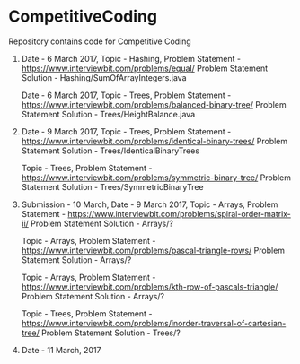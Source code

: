 # CompetitiveCoding

Repository contains code for Competitive Coding

1. Date - 6 March 2017, Topic - Hashing, Problem Statement - https://www.interviewbit.com/problems/equal/
   Problem Statement Solution - Hashing/SumOfArrayIntegers.java

   Date - 6 March 2017, Topic - Trees, Problem Statement - https://www.interviewbit.com/problems/balanced-binary-tree/
   Problem Statement Solution - Trees/HeightBalance.java
   
2. Date - 9 March 2017, Topic - Trees, Problem Statement - https://www.interviewbit.com/problems/identical-binary-trees/
   Problem Statement Solution - Trees/IdenticalBinaryTrees
   
   Topic - Trees, Problem Statement - https://www.interviewbit.com/problems/symmetric-binary-tree/
   Problem Statement Solution - Trees/SymmetricBinaryTree

3. Submission - 10 March, Date - 9 March 2017, Topic - Arrays, Problem Statement - https://www.interviewbit.com/problems/spiral-order-matrix-ii/
   Problem Statement Solution - Arrays/?
   
   Topic - Arrays, Problem Statement - https://www.interviewbit.com/problems/pascal-triangle-rows/
   Problem Statement Solution - Arrays/?
   
   Topic - Arrays, Problem Statement - https://www.interviewbit.com/problems/kth-row-of-pascals-triangle/
   Problem Statement Solution - Arrays/?
   
   Topic - Trees, Problem Statement - https://www.interviewbit.com/problems/inorder-traversal-of-cartesian-tree/
   Problem Statement Solution - Trees/?

4. Date - 11 March, 2017
